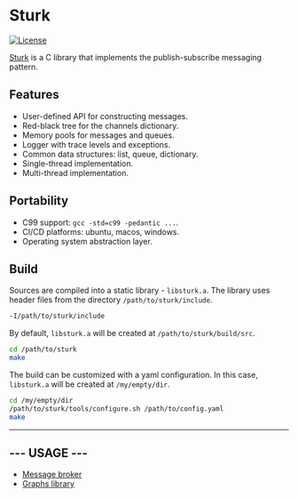 # Sturk

<!--![TOC]!-->


[![License](https://img.shields.io/badge/License-BSD_3--Clause-blue.svg)](https://opensource.org/licenses/BSD-3-Clause)


[Sturk](https://szymonturno.github.io/sturk/)
is a C library that implements the publish-subscribe messaging pattern.


## Features

- User-defined API for constructing messages.
- Red-black tree for the channels dictionary.
- Memory pools for messages and queues.
- Logger with trace levels and exceptions.
- Common data structures: list, queue, dictionary.
- Single-thread implementation.
- Multi-thread implementation.


## Portability

- C99 support: `gcc -std=c99 -pedantic ...`.
- CI/CD platforms: ubuntu, macos, windows.
- Operating system abstraction layer.


## Build

Sources are compiled into a static library - `libsturk.a`.
The library uses header files from the directory `/path/to/sturk/include`.

```sh
-I/path/to/sturk/include
```


By default, `libsturk.a` will be created at `/path/to/sturk/build/src`.

```sh
cd /path/to/sturk
make
```


The build can be customized with a yaml configuration.
In this case, `libsturk.a` will be created at `/my/empty/dir`.

```sh
cd /my/empty/dir
/path/to/sturk/tools/configure.sh /path/to/config.yaml
make
```

---


## --- USAGE ---

- [Message broker](src/broker/docs/README.md)
- [Graphs library](include/vertegs/docs/README.md)
